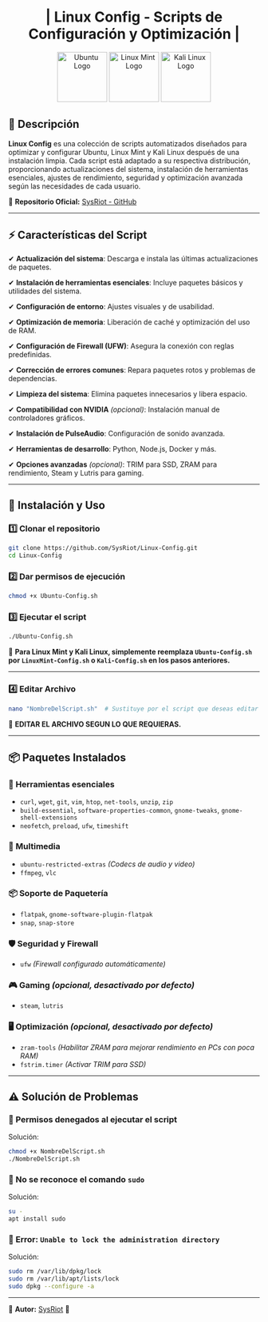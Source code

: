 <h1 align="center">| Linux Config - Scripts de Configuración y Optimización |</h1>

<p align="center">
  <img src="https://upload.wikimedia.org/wikipedia/commons/a/ab/Logo-ubuntu_cof-orange-hex.svg" alt="Ubuntu Logo" width="100"/>
  <img src="https://upload.wikimedia.org/wikipedia/commons/3/3f/Linux_Mint_logo_without_wordmark.svg" alt="Linux Mint Logo" width="100"/>
  <img src="https://upload.wikimedia.org/wikipedia/commons/2/2b/Kali-dragon-icon.svg" alt="Kali Linux Logo" width="100"/>
</p>

## 📌 Descripción
**Linux Config** es una colección de scripts automatizados diseñados para optimizar y configurar Ubuntu, Linux Mint y Kali Linux después de una instalación limpia. Cada script está adaptado a su respectiva distribución, proporcionando actualizaciones del sistema, instalación de herramientas esenciales, ajustes de rendimiento, seguridad y optimización avanzada según las necesidades de cada usuario.

📂 **Repositorio Oficial:** [SysRiot - GitHub](https://github.com/SysRiot/Linux-Config)

---

## ⚡ Características del Script
✔ **Actualización del sistema**: Descarga e instala las últimas actualizaciones de paquetes.

✔ **Instalación de herramientas esenciales**: Incluye paquetes básicos y utilidades del sistema.

✔ **Configuración de entorno**: Ajustes visuales y de usabilidad.

✔ **Optimización de memoria**: Liberación de caché y optimización del uso de RAM.

✔ **Configuración de Firewall (UFW)**: Asegura la conexión con reglas predefinidas.

✔ **Corrección de errores comunes**: Repara paquetes rotos y problemas de dependencias.

✔ **Limpieza del sistema**: Elimina paquetes innecesarios y libera espacio.

✔ **Compatibilidad con NVIDIA** *(opcional)*: Instalación manual de controladores gráficos.

✔ **Instalación de PulseAudio**: Configuración de sonido avanzada.

✔ **Herramientas de desarrollo**: Python, Node.js, Docker y más.

✔ **Opciones avanzadas** *(opcional)*: TRIM para SSD, ZRAM para rendimiento, Steam y Lutris para gaming.

---

## 📜 Instalación y Uso
### 1️⃣ Clonar el repositorio
```bash
git clone https://github.com/SysRiot/Linux-Config.git
cd Linux-Config
```
### 2️⃣ Dar permisos de ejecución
```bash
chmod +x Ubuntu-Config.sh
```
### 3️⃣ Ejecutar el script
```bash
./Ubuntu-Config.sh
```

📌 **Para Linux Mint y Kali Linux, simplemente reemplaza `Ubuntu-Config.sh` por `LinuxMint-Config.sh` o `Kali-Config.sh` en los pasos anteriores.**

---

### 4️⃣ Editar Archivo
```bash
nano "NombreDelScript.sh"  # Sustituye por el script que deseas editar
```
📌 **EDITAR EL ARCHIVO SEGUN LO QUE REQUIERAS.**

---

## 📦 Paquetes Instalados
### 🔹 Herramientas esenciales
- `curl`, `wget`, `git`, `vim`, `htop`, `net-tools`, `unzip`, `zip`
- `build-essential`, `software-properties-common`, `gnome-tweaks`, `gnome-shell-extensions`
- `neofetch`, `preload`, `ufw`, `timeshift`

### 🎥 Multimedia
- `ubuntu-restricted-extras` *(Codecs de audio y video)*
- `ffmpeg`, `vlc`

### 📦 Soporte de Paquetería
- `flatpak`, `gnome-software-plugin-flatpak`
- `snap`, `snap-store`

### 🛡 Seguridad y Firewall
- `ufw` *(Firewall configurado automáticamente)*

### 🎮 Gaming *(opcional, desactivado por defecto)*
- `steam`, `lutris`

### 🖥 Optimización *(opcional, desactivado por defecto)*
- `zram-tools` *(Habilitar ZRAM para mejorar rendimiento en PCs con poca RAM)*
- `fstrim.timer` *(Activar TRIM para SSD)*

---

## ⚠ Solución de Problemas
### 🔹 Permisos denegados al ejecutar el script
Solución:
```bash
chmod +x NombreDelScript.sh
./NombreDelScript.sh
```

### 🔹 No se reconoce el comando `sudo`
Solución:
```bash
su -
apt install sudo
```

### 🔹 Error: `Unable to lock the administration directory`
Solución:
```bash
sudo rm /var/lib/dpkg/lock
sudo rm /var/lib/apt/lists/lock
sudo dpkg --configure -a
```

---

📌 **Autor:** [SysRiot](https://github.com/SysRiot) 🚀

